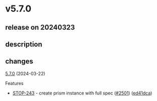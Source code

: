 # v5.7.0

## release on 20240323

## description

## changes

<a href="https://github.com/stoplightio/prism/compare/v5.6.0...v5.7.0">5.7.0</a> (2024-03-22)

Features

* <a class="issue-link js-issue-link notranslate" rel="noopener noreferrer nofollow" href="https://smartbear.atlassian.net/browse/STOP-243">STOP-243</a> - create prism instance with full spec (<a href="https://github.com/stoplightio/prism/issues/2501" data-hovercard-type="pull_request" data-hovercard-url="/stoplightio/prism/pull/2501/hovercard">#2501</a>) (<a href="https://github.com/stoplightio/prism/commit/ed41dca89e5ad673f1a0d813b403a44de7e367b2">ed41dca</a>)

